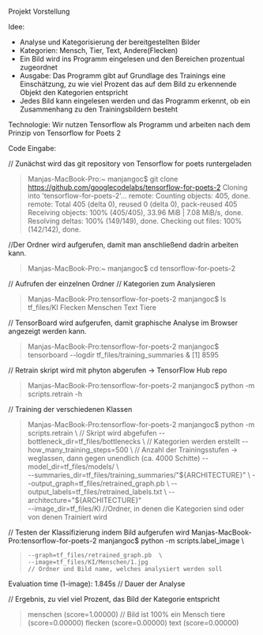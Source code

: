 Projekt Vorstellung 

Idee: 
- Analyse und Kategorisierung der bereitgestellten Bilder
- Kategorien: Mensch, Tier, Text, Andere(Flecken)
- Ein Bild wird ins Programm eingelesen und den Bereichen prozentual zugeordnet
- Ausgabe: Das Programm gibt auf Grundlage des Trainings eine Einschätzung, zu wie viel Prozent das auf dem Bild zu erkennende Objekt den Kategorien entspricht
- Jedes Bild kann eingelesen werden und das Programm erkennt, ob ein Zusammenhang zu den Trainingsbildern besteht 


Technologie: Wir nutzen Tensorflow als Programm und arbeiten nach dem Prinzip von Tensorflow for Poets 2 

Code Eingabe: 

// Zunächst wird das git repository von Tensorflow for poets runtergeladen
> Manjas-MacBook-Pro:~ manjangoc$ git clone https://github.com/googlecodelabs/tensorflow-for-poets-2
> Cloning into 'tensorflow-for-poets-2'...
> remote: Counting objects: 405, done.
> remote: Total 405 (delta 0), reused 0 (delta 0), pack-reused 405
> Receiving objects: 100% (405/405), 33.96 MiB | 7.08 MiB/s, done.
> Resolving deltas: 100% (149/149), done.
> Checking out files: 100% (142/142), done.

//Der Ordner wird aufgerufen, damit man anschließend dadrin arbeiten kann. 
> Manjas-MacBook-Pro:~ manjangoc$ cd tensorflow-for-poets-2

// Aufrufen der einzelnen Ordner // Kategorien zum Analysieren
> Manjas-MacBook-Pro:tensorflow-for-poets-2 manjangoc$ ls tf_files/KI
> Flecken   Menschen  Text    Tiere

// TensorBoard wird aufgerufen, damit graphische Analyse im Browser angezeigt werden kann.
> Manjas-MacBook-Pro:tensorflow-for-poets-2 manjangoc$ tensorboard --logdir tf_files/training_summaries &
> [1] 8595

// Retrain skript wird mit phyton abgerufen -> TensorFlow Hub repo
> Manjas-MacBook-Pro:tensorflow-for-poets-2 manjangoc$ python -m scripts.retrain -h

// Training der verschiedenen Klassen
> Manjas-MacBook-Pro:tensorflow-for-poets-2 manjangoc$ 
> python -m scripts.retrain \                                                        // Skript wird abgefufen
>   --bottleneck_dir=tf_files/bottlenecks \                                        // Kategorien werden erstellt
>   --how_many_training_steps=500 \                                                // Anzahl der Trainingsstufen -> weglassen,      dann gegen unendlich (ca. 4000 Schitte)
>   --model_dir=tf_files/models/ \                                              
>   --summaries_dir=tf_files/training_summaries/"${ARCHITECTURE}" \                
>   --output_graph=tf_files/retrained_graph.pb \
>   --output_labels=tf_files/retrained_labels.txt \
>   --architecture="${ARCHITECTURE}" \
>   --image_dir=tf_files/KI                                                       //Ordner, in denen die Kategorien sind oder von denen Trainiert wird

// Testen der Klassifizierung indem Bild aufgerufen wird
Manjas-MacBook-Pro:tensorflow-for-poets-2 manjangoc$ python -m scripts.label_image \
>     --graph=tf_files/retrained_graph.pb  \
>     --image=tf_files/KI/Menschen/1.jpg                                        // Ordner und Bild name, welches analysiert werden soll

Evaluation time (1-image): 1.845s // Dauer der Analyse
 
// Ergebnis, zu viel viel Prozent, das Bild der Kategorie entspricht
> menschen (score=1.00000) // Bild ist 100% ein Mensch
> tiere (score=0.00000)
> flecken (score=0.00000)
> text (score=0.00000)

